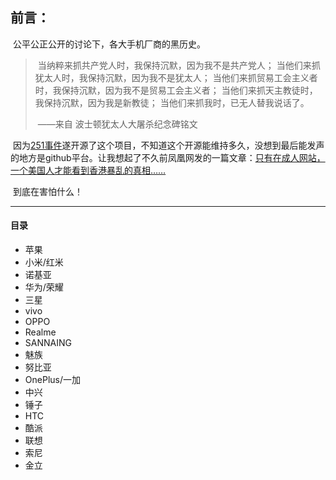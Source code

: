 ## 前言：

​	公平公正公开的讨论下，各大手机厂商的黑历史。

> ​	当纳粹来抓共产党人时，我保持沉默，因为我不是共产党人； 当他们来抓犹太人时，我保持沉默，因为我不是犹太人； 当他们来抓贸易工会主义者时，我保持沉默，因为我不是贸易工会主义者； 当他们来抓天主教徒时，我保持沉默，因为我是新教徒； 当他们来抓我时，已无人替我说话了。 
>
> ​														——来自 波士顿犹太人大屠杀纪念碑铭文

​	因为[251事件](https://www.thepaper.cn/newsDetail_forward_5124161)遂开源了这个项目，不知道这个开源能维持多久，没想到最后能发声的地方是github平台。让我想起了不久前凤凰网发的一篇文章：[只有在成人网站，一个美国人才能看到香港暴乱的真相……](http://tech.ifeng.com/c/7rdDGs69iYy )

​	到底在害怕什么！

------

#### <a name="目录">**目录**</a>

- 苹果
- 小米/红米
- 诺基亚
- 华为/荣耀
- 三星
- vivo
- OPPO
- Realme
- SANNAING
- 魅族
- 努比亚
- OnePlus/一加
- 中兴
- 锤子
- HTC
- 酷派
- 联想
- 索尼
- 金立